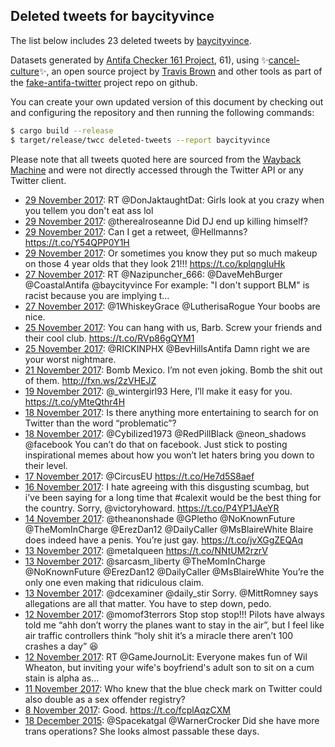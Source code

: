 ## Deleted tweets for baycityvince

The list below includes 23 deleted tweets by
[baycityvince](https://twitter.com/baycityvince).



Datasets generated by [Antifa Checker 161 Project](https://twitter.com/antifacheck161), 61), using ✨[cancel-culture](https://github.com/travisbrown/cancel-culture)✨, an open source project by 
[Travis Brown](https://twitter.com/travisbrown) and other tools as part of the 
[fake-antifa-twitter](https://github.com/antifacheck161/fake-antifa-twitter) project repo on github.

You can create your own updated version of this document by checking out and configuring the
repository and then running the following commands:

```bash
$ cargo build --release
$ target/release/twcc deleted-tweets --report baycityvince
```

Please note that all tweets quoted here are sourced from the
[Wayback Machine](https://web.archive.org) and were not directly accessed through the Twitter API or
any Twitter client.

* [29 November 2017](https://web.archive.org/web/20171129044636/https://twitter.com/baycityvince/status/935731698611970052): RT @DonJaktaughtDat: Girls look at you crazy when you tellem you don't eat ass lol <!--935731698611970052-->
* [29 November 2017](https://web.archive.org/web/20171129021052/https://twitter.com/baycityvince/status/935692507052150785): @therealroseanne Did DJ end up killing himself? <!--935692507052150785-->
* [29 November 2017](https://web.archive.org/web/20171129005843/https://twitter.com/baycityvince/status/935674349889126400): Can I get a retweet, @Hellmanns? https://t.co/Y54QPP0Y1H <!--935674349889126400-->
* [29 November 2017](https://web.archive.org/web/20171129004029/https://twitter.com/baycityvince/status/935669761324802048): Or sometimes you know they put so much makeup on those 4 year olds that they look 21!!! https://t.co/kplqngIuHk <!--935669761324802048-->
* [27 November 2017](https://web.archive.org/web/20171127053811/https://twitter.com/baycityvince/status/935019904272683010): RT @Nazipuncher_666: @DaveMehBurger @CoastalAntifa @baycityvince For example: "I don't support BLM" is racist because you are implying t…  <!--935019904272683010-->
* [27 November 2017](https://web.archive.org/web/20171127031845/https://twitter.com/baycityvince/status/934984814704447489): @1WhiskeyGrace @LutherisaRogue Your boobs are nice. <!--934984814704447489-->
* [25 November 2017](https://web.archive.org/web/20171125175550/https://twitter.com/baycityvince/status/934480764221186048): You can hang with us, Barb. Screw your friends and their cool club. https://t.co/RVp86gQYM1 <!--934480764221186048-->
* [25 November 2017](https://web.archive.org/web/20171125125638/https://twitter.com/baycityvince/status/934405468100943873): @RICKINPHX @BevHillsAntifa Damn right we are your worst nightmare. <!--934405468100943873-->
* [21 November 2017](https://web.archive.org/web/20171121090241/https://twitter.com/baycityvince/status/932890164933754880): Bomb Mexico. I’m not even joking. Bomb the shit out of them. http://fxn.ws/2zVHEJZ <!--932890164933754880-->
* [19 November 2017](https://web.archive.org/web/20171119152312/https://twitter.com/baycityvince/status/932268025583194112): @_wintergirl93 Here, I’ll make it easy for you. https://t.co/yMteQthr4H <!--932268025583194112-->
* [18 November 2017](https://web.archive.org/web/20171118190354/https://twitter.com/baycityvince/status/931961178691170304): Is there anything more entertaining to search for on Twitter than the word “problematic”? <!--931961178691170304-->
* [18 November 2017](https://web.archive.org/web/20171118083920/https://twitter.com/baycityvince/status/931804001376571393): @Cybilized1973 @RedPillBlack @neon_shadows @facebook You can’t do that on facebook. Just stick to posting inspirational memes about how you won’t let haters bring you down to their level. <!--931804001376571393-->
* [17 November 2017](https://web.archive.org/web/20171117170643/https://twitter.com/baycityvince/status/931569300682534912): @CircusEU  https://t.co/He7d5S8aef <!--931569300682534912-->
* [16 November 2017](https://web.archive.org/web/20171116010414/https://twitter.com/baycityvince/status/930964695967821824): I hate agreeing with this disgusting scumbag, but i’ve been saying for a long time that #calexit would be the best thing for the country. Sorry, @victoryhoward. https://t.co/P4YP1JAeYR <!--930964695967821824-->
* [14 November 2017](https://web.archive.org/web/20171114140647/https://twitter.com/baycityvince/status/930436855371386880): @theanonshade @GPletho @NoKnownFuture @TheMomInCharge @ErezDan12 @DailyCaller @MsBlaireWhite Blaire does indeed have a penis. You’re just gay. https://t.co/jvXGgZEQAq <!--930436855371386880-->
* [13 November 2017](https://web.archive.org/web/20171113235118/https://twitter.com/baycityvince/status/930221565941374976): @metaIqueen  https://t.co/NNtUM2rzrV <!--930221565941374976-->
* [13 November 2017](https://web.archive.org/web/20171113234343/https://twitter.com/baycityvince/status/930219657562292225): @sarcasm_liberty @TheMomInCharge @NoKnownFuture @ErezDan12 @DailyCaller @MsBlaireWhite You’re the only one even making that ridiculous claim. <!--930219657562292225-->
* [13 November 2017](https://web.archive.org/web/20171113200236/https://twitter.com/baycityvince/status/930164011722792960): @dcexaminer @daily_stir Sorry. @MittRomney says allegations are all that matter. You have to step down, pedo. <!--930164011722792960-->
* [12 November 2017](https://web.archive.org/web/20171112195240/https://twitter.com/baycityvince/status/929799124056182784): @momof3terrors Stop stop stop!!! Pilots have always told me “ahh don’t worry the planes want to stay in the air”, but I feel like air traffic controllers think “holy shit it’s a miracle there aren’t 100 crashes a day” 😆 <!--929799124056182784-->
* [12 November 2017](https://web.archive.org/web/20171112074345/https://twitter.com/baycityvince/status/929615686166568960): RT @GameJournoLit: Everyone makes fun of Wil Wheaton, but inviting your wife's boyfriend's adult son to sit on a cum stain is alpha as…  <!--929615686166568960-->
* [11 November 2017](https://web.archive.org/web/20171111100656/https://twitter.com/baycityvince/status/929289331574964224): Who knew that the blue check mark on Twitter could also double as a sex offender registry? <!--929289331574964224-->
* [ 8 November 2017](https://web.archive.org/web/20171108190021/https://twitter.com/baycityvince/status/928336406665101314): Good. https://t.co/fcplAqzCXM <!--928336406665101314-->
* [18 December 2015](https://web.archive.org/web/20151218030204/https://twitter.com/baycityvince/status/677674761909100544): @Spacekatgal   @WarnerCrocker  Did she have more trans operations? She looks almost passable these days. <!--677674761909100544-->
